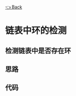 [👈 Back](https://github.com/luvsunlight/algorithm/tree/master/%E9%93%BE%E8%A1%A8)

# 链表中环的检测

## 检测链表中是否存在环

## 思路

## 代码
